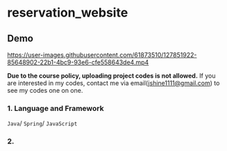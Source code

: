 # reservation_website

## Demo

https://user-images.githubusercontent.com/61873510/127851922-85648902-22b1-4bc9-93e6-cfe558643de4.mp4

**Due to the course policy, uploading project codes is not allowed.**
If you are interested in my codes, contact me via email(jshine1111@gmail.com) to see my codes one on one.

### 1. Language and Framework
```Java```/ ```Spring```/ ```JavaScript```

### 2. 
